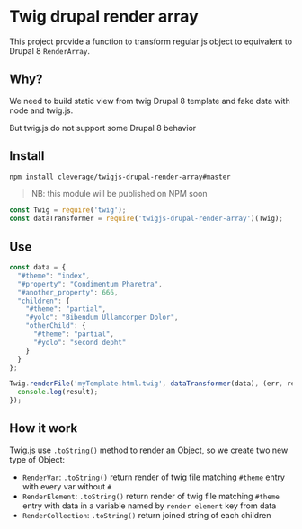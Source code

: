 # Twig drupal render array

This project provide a function to transform regular js object to equivalent to Drupal 8 `RenderArray`.


## Why?

We need to build static view from twig Drupal 8 template and fake data with node and twig.js.

But twig.js do not support some Drupal 8 behavior


## Install

```bash
npm install cleverage/twigjs-drupal-render-array#master
```

> NB: this module will be published on NPM soon

```javascript
const Twig = require('twig');
const dataTransformer = require('twigjs-drupal-render-array')(Twig);
```

## Use

```javascript
const data = {
  "#theme": "index",
  "#property": "Condimentum Pharetra",
  "#another_property": 666,
  "children": {
    "#theme": "partial",
    "#yolo": "Bibendum Ullamcorper Dolor",
    "otherChild": {
      "#theme": "partial",
      "#yolo": "second depht"
    }
  }
};

Twig.renderFile('myTemplate.html.twig', dataTransformer(data), (err, result) => {
  console.log(result);
});
```

## How it work

Twig.js use `.toString()` method to render an Object, so we create two new type of Object:

 * `RenderVar`: `.toString()` return render of twig file matching `#theme` entry with every var without `#`
 * `RenderElement`: `.toString()` return render of twig file matching `#theme` entry with data in a variable named by `render element` key from data
 * `RenderCollection`: `.toString()` return joined string of each children
